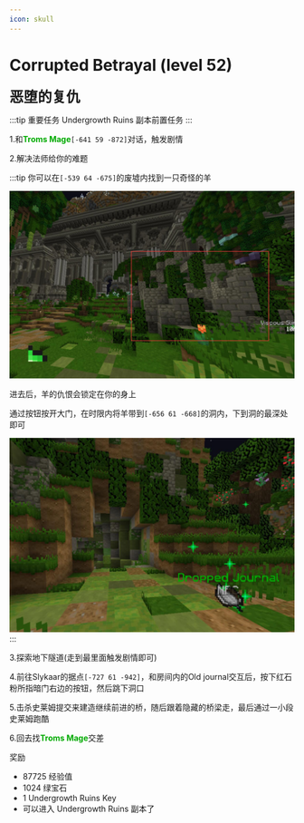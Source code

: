 ```yaml
---
icon: skull
---
```


# Corrupted Betrayal (level 52)
<span style="font-size: 25px;">**恶堕的复仇**</span>

:::tip 重要任务
Undergrowth Ruins 副本前置任务
:::

1.和<font color=00AA00>**Troms Mage**</font>`[-641 59 -872]`对话，触发剧情

2.解决法师给你的难题

:::tip
你可以在`[-539 64 -675]`的废墟内找到一只奇怪的羊

![](../../.vuepress/public/assets/img/lvl52-4.jpg)

进去后，羊的仇恨会锁定在你的身上

通过按钮按开大门，在时限内将羊带到`[-656 61 -668]`的洞内，下到洞的最深处即可

![](../../.vuepress/public/assets/img/lvl52-5.jpg)
:::

3.探索地下隧道(走到最里面触发剧情即可)

4.前往Slykaar的据点`[-727 61 -942]`，和房间内的Old journal交互后，按下红石粉所指暗门右边的按钮，然后跳下洞口

5.击杀史莱姆提交来建造继续前进的桥，随后跟着隐藏的桥梁走，最后通过一小段史莱姆跑酷

6.回去找<font color=00AA00>**Troms Mage**</font>交差

奖励
+ 87725 经验值
+ 1024 绿宝石
+ 1 Undergrowth Ruins Key
+ 可以进入 Undergrowth Ruins 副本了
